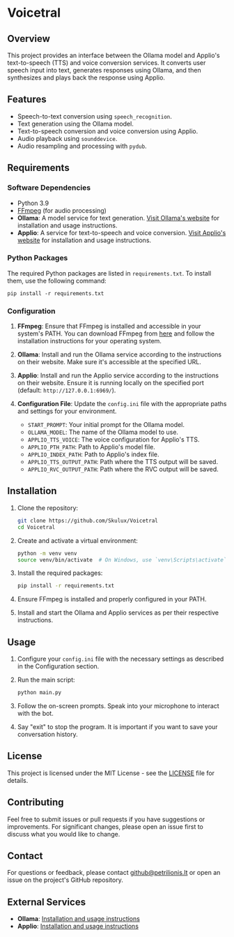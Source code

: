 # Voicetral

## Overview

This project provides an interface between the Ollama model and Applio's text-to-speech (TTS) and voice conversion services. It converts user speech input into text, generates responses using Ollama, and then synthesizes and plays back the response using Applio.

## Features

- Speech-to-text conversion using `speech_recognition`.
- Text generation using the Ollama model.
- Text-to-speech conversion and voice conversion using Applio.
- Audio playback using `sounddevice`.
- Audio resampling and processing with `pydub`.

## Requirements

### Software Dependencies

- Python 3.9
- [FFmpeg](https://ffmpeg.org/download.html) (for audio processing)
- **Ollama**: A model service for text generation. [Visit Ollama's website](https://ollama.com) for installation and usage instructions.
- **Applio**: A service for text-to-speech and voice conversion. [Visit Applio's website](https://applio.org) for installation and usage instructions.

### Python Packages

The required Python packages are listed in `requirements.txt`. To install them, use the following command:

    pip install -r requirements.txt

### Configuration

1. **FFmpeg**: Ensure that FFmpeg is installed and accessible in your system's PATH. You can download FFmpeg from [here](https://ffmpeg.org/download.html) and follow the installation instructions for your operating system.

2. **Ollama**: Install and run the Ollama service according to the instructions on their website. Make sure it's accessible at the specified URL.

3. **Applio**: Install and run the Applio service according to the instructions on their website. Ensure it is running locally on the specified port (default: `http://127.0.0.1:6969/`).

4. **Configuration File**: Update the `config.ini` file with the appropriate paths and settings for your environment. 

   - `START_PROMPT`: Your initial prompt for the Ollama model.
   - `OLLAMA_MODEL`: The name of the Ollama model to use.
   - `APPLIO_TTS_VOICE`: The voice configuration for Applio's TTS.
   - `APPLIO_PTH_PATH`: Path to Applio's model file.
   - `APPLIO_INDEX_PATH`: Path to Applio's index file.
   - `APPLIO_TTS_OUTPUT_PATH`: Path where the TTS output will be saved.
   - `APPLIO_RVC_OUTPUT_PATH`: Path where the RVC output will be saved.

## Installation

1. Clone the repository:
    ```bash
    git clone https://github.com/Skulux/Voicetral
    cd Voicetral
    ```

2. Create and activate a virtual environment:
    ```bash
    python -m venv venv
    source venv/bin/activate  # On Windows, use `venv\Scripts\activate`
   ```

3. Install the required packages:
    ```bash
    pip install -r requirements.txt
   ```

4. Ensure FFmpeg is installed and properly configured in your PATH.

5. Install and start the Ollama and Applio services as per their respective instructions.

## Usage

1. Configure your `config.ini` file with the necessary settings as described in the Configuration section.

2. Run the main script:
    ```bash
    python main.py
    ```

3. Follow the on-screen prompts. Speak into your microphone to interact with the bot.

4. Say "exit" to stop the program. It is important if you want to save your conversation history.
## License

This project is licensed under the MIT License - see the [LICENSE](LICENSE) file for details.

## Contributing

Feel free to submit issues or pull requests if you have suggestions or improvements. For significant changes, please open an issue first to discuss what you would like to change.

## Contact

For questions or feedback, please contact github@petrilionis.lt or open an issue on the project's GitHub repository.

## External Services

- **Ollama**: [Installation and usage instructions](https://ollama.com)
- **Applio**: [Installation and usage instructions](https://applio.org)
